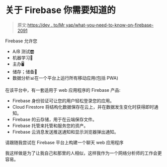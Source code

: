 # 关于 Firebase 你需要知道的

> 原文:[https://dev . to/Mr yap/what-you-need-to-know-on-firebase-2091](https://dev.to/mryap/what-you-need-to-know-about-firebase-2091)

Firebase 允许您

*   A/B 测试🆎
*   机器学习🤖
*   主办🖥️
*   储存；储备🏬
*   数据分析📊在一个平台上运行所有移动应用(包括 PWA)

在该平台中，有一套适用于 web 应用程序的 Firebase 产品:

*   Firebase 身份验证可让您的用户轻松登录您的应用。
*   Cloud Firestore 将结构化数据保存在云上，并在数据发生变化时获得即时通知。
*   Firebase 的云存储，用于在云端保存文件。
*   Firebase 托管来托管和服务您的资产。
*   Firebase 云消息发送推送通知和显示浏览器弹出通知。

请跟随我尝试在 Firebase 平台上构建一个聊天 web 应用程序

我这样做是为了让我自己和那里的人相似，这样我作为一个网络分析师的工作会更容易。